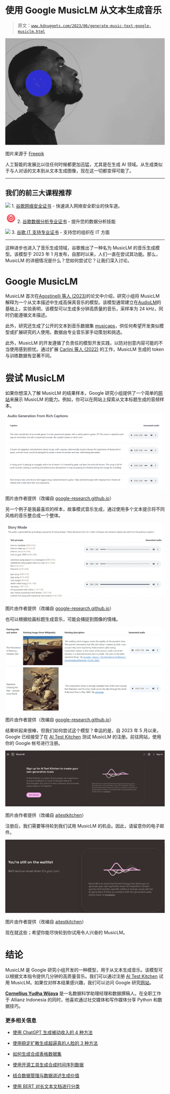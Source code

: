 # 使用 Google MusicLM 从文本生成音乐

> 原文：[`www.kdnuggets.com/2023/06/generate-music-text-google-musiclm.html`](https://www.kdnuggets.com/2023/06/generate-music-text-google-musiclm.html)

![使用 Google MusicLM 从文本生成音乐](img/2b81acd0d8e64abebbd99827c62ad992.png)

图片来源于 [Freepik](https://www.freepik.com/free-photo/hearing-issues-collage-design_33535939.htm#page=2&query=artificial%20intelligence%20music&position=4&from_view=search&track=ais)

人工智能的发展比以往任何时候都更加迅猛，尤其是在生成 AI 领域。从生成类似于与人对话的文本到从文本生成图像，现在这一切都变得可能了。

* * *

## 我们的前三大课程推荐

![](img/0244c01ba9267c002ef39d4907e0b8fb.png) 1\. [谷歌网络安全证书](https://www.kdnuggets.com/google-cybersecurity) - 快速进入网络安全职业的快车道。

![](img/e225c49c3c91745821c8c0368bf04711.png) 2\. [谷歌数据分析专业证书](https://www.kdnuggets.com/google-data-analytics) - 提升您的数据分析技能

![](img/0244c01ba9267c002ef39d4907e0b8fb.png) 3\. [谷歌 IT 支持专业证书](https://www.kdnuggets.com/google-itsupport) - 支持您的组织在 IT 方面

* * *

这种进步也进入了音乐生成领域，谷歌推出了一种名为 MusicLM 的音乐生成模型。该模型于 2023 年 1 月发布，自那时以来，人们一直在尝试其功能。那么，MusicLM 的详细情况是什么？您如何尝试它？让我们深入讨论。

# Google MusicLM

MusicLM 首次在[Agostinelli 等人 (2023)](https://arxiv.org/pdf/2301.11325.pdf)的论文中介绍，研究小组将 MusicLM 解释为一个从文本描述中生成高保真音乐的模型。该模型通常建立在[AudioLM](https://arxiv.org/pdf/2209.03143.pdf)的基础上，实验表明，该模型可以生成多分钟高质量的音乐，采样率为 24 kHz，同时仍能遵循文本描述。

此外，研究还生成了公开的文本到音乐数据集 [musicaps](https://www.kaggle.com/datasets/googleai/musiccaps)，供任何希望开发类似模型或扩展研究的人使用。数据由专业音乐家手动策划和挑选。

此外，MusicLM 的开发遵循了负责任的模型开发实践，以防对创意内容可能的不当使用感到担忧。通过扩展 [Carlini 等人 (2022)](https://arxiv.org/abs/2202.07646) 的工作，MusicLM 生成的 token 与训练数据有显著不同。

# 尝试 MusicLM

如果你想深入了解 MusicLM 的结果样本，Google 研究小组提供了一个简单的[网站](https://google-research.github.io/seanet/musiclm/examples/)来展示 MusicLM 的能力。例如，你可以在网站上探索从文本标题生成的音频样本。

![使用 Google MusicLM 从文本生成音乐](img/6fc6a122a08f95a529aa6eeea9a991fa.png)

图片由作者提供（改编自 [google-research.github.io](https://google-research.github.io/seanet/musiclm/examples/)）

另一个例子是我最喜欢的样本，故事模式音乐生成，通过使用多个文本提示将不同风格的音乐整合成一个整体。

![使用 Google MusicLM 从文本生成音乐](img/95140ddb3fc180684542f8172da5b9c1.png)

图片由作者提供（改编自 [google-research.github.io](https://google-research.github.io/seanet/musiclm/examples/)）

也可以根据绘画标题生成音乐，可能会捕捉到图像的情绪。

![使用 Google MusicLM 从文本生成音乐](img/65d28e977fec776b86934f4fb6ffa075.png)

图片由作者提供（改编自 [google-research.github.io](https://google-research.github.io/seanet/musiclm/examples/)）

结果听起来很棒，但我们如何尝试这个模型？幸运的是，自 2023 年 5 月以来，Google 已经接受了在 [AI Test Kitchen](https://g.co/aitestkitchen) 测试 MusicLM 的注册。前往网站，使用你的 Google 帐号进行注册。

![使用 Google MusicLM 从文本生成音乐](img/64efc580849c6d5cfb07c4f0e65e5644.png)

图片由作者提供（改编自 [aitestkitchen](https://aitestkitchen.withgoogle.com/experiments/music-lm)）

注册后，我们需要等待轮到我们试用 MusicLM 的机会。因此，请留意你的电子邮件。

![使用 Google MusicLM 从文本生成音乐](img/f7426baa88b40b0a05e8e822299caf3d.png)

图片由作者提供（改编自 [aitestkitchen](https://aitestkitchen.withgoogle.com/experiments/music-lm)）

现在就这些；希望你能尽快轮到你试用令人兴奋的 MusicLM。

# 结论

MusicLM 是 Google 研究小组开发的一种模型，用于从文本生成音乐。该模型可以根据文本指令提供几分钟的高质量音乐。我们可以通过注册 [AI Test Kitchen](https://g.co/aitestkitchen) 试用 MusicLM。如果仅对样本结果感兴趣，我们可以访问 Google 研究[网站](https://google-research.github.io/seanet/musiclm/examples/)。

**[Cornellius Yudha Wijaya](https://www.linkedin.com/in/cornellius-yudha-wijaya/)** 是一名数据科学助理经理和数据撰稿人。在全职工作于 Allianz Indonesia 的同时，他喜欢通过社交媒体和写作媒体分享 Python 和数据技巧。

### 更多相关信息

+   [使用 ChatGPT 生成被动收入的 4 种方法](https://www.kdnuggets.com/2023/03/4-ways-generate-passive-income-chatgpt.html)

+   [使用稳定扩散生成超逼真的人脸的 3 种方法](https://www.kdnuggets.com/3-ways-to-generate-hyper-realistic-faces-using-stable-diffusion)

+   [如何生成合成表格数据集](https://www.kdnuggets.com/2022/03/generate-tabular-synthetic-dataset.html)

+   [使用开源工具生成合成时间序列数据](https://www.kdnuggets.com/2022/06/generate-synthetic-timeseries-data-opensource-tools.html)

+   [结合数据管理与数据讲述生成价值](https://www.kdnuggets.com/combining-data-management-and-data-storytelling-to-generate-value)

+   [使用 BERT 对长文本文档进行分类](https://www.kdnuggets.com/2022/02/classifying-long-text-documents-bert.html)
